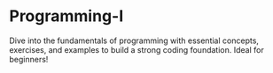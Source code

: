 # Programming-I
Dive into the fundamentals of programming with essential concepts, exercises, and examples to build a strong coding foundation. Ideal for beginners!
